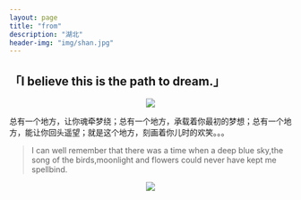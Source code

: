 ```yaml
---
layout: page
title: "from"
description: "湖北"
header-img: "img/shan.jpg"
---
```


## 「I believe this is the path to dream.」

<center>
    <p><img src="http://ww4.sinaimg.cn/mw690/0065PbKCgw1faf1od2phzj30zk0qogqy.jpg" align="center"></p>
</center>


总有一个地方，让你魂牵梦绕；总有一个地方，承载着你最初的梦想；总有一个地方，能让你回头遥望；就是这个地方，刻画着你儿时的欢笑。。。

> I can well remember that there was a time when a deep blue sky,the song of the birds,moonlight and flowers could never have kept me spellbind.

<center>
    <p><img src="http://p1.bpimg.com/567571/e83483cefffb4fb9.png" align="center"></p>
</center>
